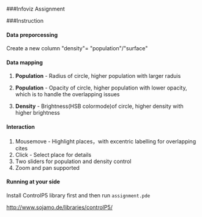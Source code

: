 ###Infoviz Assignment

###Instruction

#### Data preporcessing

Create a new column "density"= "population"/"surface"
	
#### Data mapping

1. **Population** - Radius of circle, higher population with larger raduis

2. **Population** - Opacity of circle, higher population with lower opacity, which is to handle the overlapping issues

3. **Density** - Brightness(HSB colormode)of circle, higher density with higher brightness
		
<!--![preview](preview.png)-->
	
#### Interaction
1. Mousemove - Highlight places，with excentric labelling for overlapping cites
2. Click - Select place for details
3. Two sliders for population and density control
4. Zoom and pan supported
	
#### Running at your side
Install ControlP5 library first and then run `assignment.pde`
	
<http://www.sojamo.de/libraries/controlP5/>